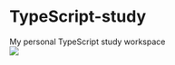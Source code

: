 # TypeScript-study

My personal TypeScript study workspace<br />
<img src="https://img.shields.io/badge/TypeScript-3178C6?style=flat-square&logo=typescript&logoColor=white">
